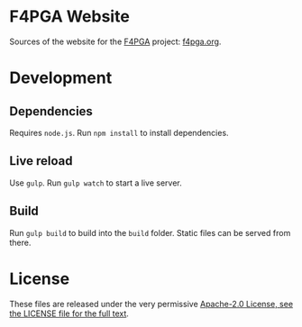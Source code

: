 # F4PGA Website

Sources of the website for the [F4PGA](https://github.com/chipsalliance/f4pga) project: [f4pga.org](https://f4pga.org/).

# Development

## Dependencies

Requires `node.js`. Run `npm install` to install dependencies.

## Live reload

Use `gulp`. Run `gulp watch` to start a live server.

## Build

Run `gulp build` to build into the `build` folder. Static files can be served from there.

# License

These files are released under the very permissive [Apache-2.0 License, see the LICENSE file for the full text](LICENSE).
